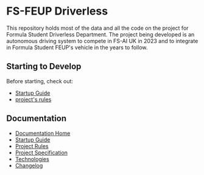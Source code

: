 # FS-FEUP Driverless 

This repository holds most of the data and all the code on the project for Formula Student Driverless Department. The project being developed is an autonomous driving system to compete in FS-AI UK in 2023 and to integrate in Formula Student FEUP's vehicle in the years to follow.

## Starting to Develop

Before starting, check out:
- [Startup Guide](./docs/tutorials/startup_guide.md)
- [project's rules](./docs/project-rules.md)


## Documentation
- [Documentation Home](./docs)
- [Startup Guide](./docs/tutorials/startup_guide.md)
- [Project Rules](./docs/project-rules.md)
- [Project Specification](./docs/project-specification.md)
- [Technologies](./docs/technologies.md)
- [Changelog](./docs/CHANGELOG.md)
